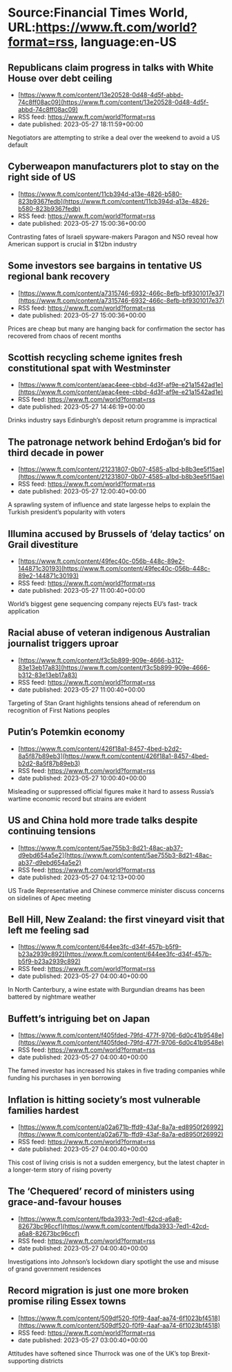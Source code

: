 # Source:Financial Times World, URL:https://www.ft.com/world?format=rss, language:en-US

## Republicans claim progress in talks with White House over debt ceiling
 - [https://www.ft.com/content/13e20528-0d48-4d5f-abbd-74c8ff08ac09](https://www.ft.com/content/13e20528-0d48-4d5f-abbd-74c8ff08ac09)
 - RSS feed: https://www.ft.com/world?format=rss
 - date published: 2023-05-27 18:11:59+00:00

Negotiators are attempting to strike a deal over the weekend to avoid a US default

## Cyberweapon manufacturers plot to stay on the right side of US
 - [https://www.ft.com/content/11cb394d-a13e-4826-b580-823b9367fedb](https://www.ft.com/content/11cb394d-a13e-4826-b580-823b9367fedb)
 - RSS feed: https://www.ft.com/world?format=rss
 - date published: 2023-05-27 15:00:36+00:00

Contrasting fates of Israeli spyware-makers Paragon and NSO reveal how American support is crucial in $12bn industry

## Some investors see bargains in tentative US regional bank recovery
 - [https://www.ft.com/content/a7315746-6932-466c-8efb-bf9301017e37](https://www.ft.com/content/a7315746-6932-466c-8efb-bf9301017e37)
 - RSS feed: https://www.ft.com/world?format=rss
 - date published: 2023-05-27 15:00:36+00:00

Prices are cheap but many are hanging back for confirmation the sector has recovered from chaos of recent months

## Scottish recycling scheme ignites fresh constitutional spat with Westminster
 - [https://www.ft.com/content/aeac4eee-cbbd-4d3f-af9e-e21a1542ad1e](https://www.ft.com/content/aeac4eee-cbbd-4d3f-af9e-e21a1542ad1e)
 - RSS feed: https://www.ft.com/world?format=rss
 - date published: 2023-05-27 14:46:19+00:00

Drinks industry says Edinburgh’s deposit return programme is impractical

## The patronage network behind Erdoğan’s bid for third decade in power
 - [https://www.ft.com/content/21231807-0b07-4585-a1bd-b8b3ee5f15ae](https://www.ft.com/content/21231807-0b07-4585-a1bd-b8b3ee5f15ae)
 - RSS feed: https://www.ft.com/world?format=rss
 - date published: 2023-05-27 12:00:40+00:00

A sprawling system of influence and state largesse helps to explain the Turkish president’s popularity with voters

## Illumina accused by Brussels of ‘delay tactics’ on Grail divestiture
 - [https://www.ft.com/content/49fec40c-056b-448c-89e2-144871c30193](https://www.ft.com/content/49fec40c-056b-448c-89e2-144871c30193)
 - RSS feed: https://www.ft.com/world?format=rss
 - date published: 2023-05-27 11:00:40+00:00

World’s biggest gene sequencing company rejects EU’s fast- track application

## Racial abuse of veteran indigenous Australian journalist triggers uproar
 - [https://www.ft.com/content/f3c5b899-909e-4666-b312-83e13eb17a83](https://www.ft.com/content/f3c5b899-909e-4666-b312-83e13eb17a83)
 - RSS feed: https://www.ft.com/world?format=rss
 - date published: 2023-05-27 11:00:40+00:00

Targeting of Stan Grant highlights tensions ahead of referendum on recognition of First Nations peoples

## Putin’s Potemkin economy
 - [https://www.ft.com/content/426f18a1-8457-4bed-b2d2-8a5f87b89eb3](https://www.ft.com/content/426f18a1-8457-4bed-b2d2-8a5f87b89eb3)
 - RSS feed: https://www.ft.com/world?format=rss
 - date published: 2023-05-27 10:00:40+00:00

Misleading or suppressed official figures make it hard to assess Russia’s wartime economic record but strains are evident

## US and China hold more trade talks despite continuing tensions
 - [https://www.ft.com/content/5ae755b3-8d21-48ac-ab37-d9ebd654a5e2](https://www.ft.com/content/5ae755b3-8d21-48ac-ab37-d9ebd654a5e2)
 - RSS feed: https://www.ft.com/world?format=rss
 - date published: 2023-05-27 04:12:13+00:00

US Trade Representative and Chinese commerce minister discuss concerns on sidelines of Apec meeting

## Bell Hill, New Zealand: the first vineyard visit that left me feeling sad
 - [https://www.ft.com/content/644ee3fc-d34f-457b-b5f9-b23a2939c892](https://www.ft.com/content/644ee3fc-d34f-457b-b5f9-b23a2939c892)
 - RSS feed: https://www.ft.com/world?format=rss
 - date published: 2023-05-27 04:00:40+00:00

In North Canterbury, a wine estate with Burgundian dreams has been battered by nightmare weather

## Buffett’s intriguing bet on Japan
 - [https://www.ft.com/content/f405fded-79fd-477f-9706-6d0c41b9548e](https://www.ft.com/content/f405fded-79fd-477f-9706-6d0c41b9548e)
 - RSS feed: https://www.ft.com/world?format=rss
 - date published: 2023-05-27 04:00:40+00:00

The famed investor has increased his stakes in five trading companies while funding his purchases in yen borrowing

## Inflation is hitting society’s most vulnerable families hardest
 - [https://www.ft.com/content/a02a671b-ffd9-43af-8a7a-ed8950f26992](https://www.ft.com/content/a02a671b-ffd9-43af-8a7a-ed8950f26992)
 - RSS feed: https://www.ft.com/world?format=rss
 - date published: 2023-05-27 04:00:40+00:00

This cost of living crisis is not a sudden emergency, but the latest chapter in a longer-term story of rising poverty

## The ‘Chequered’ record of ministers using grace-and-favour houses
 - [https://www.ft.com/content/fbda3933-7ed1-42cd-a6a8-82673bc96ccf](https://www.ft.com/content/fbda3933-7ed1-42cd-a6a8-82673bc96ccf)
 - RSS feed: https://www.ft.com/world?format=rss
 - date published: 2023-05-27 04:00:40+00:00

Investigations into Johnson’s lockdown diary spotlight the use and misuse of grand government residences

## Record migration is just one more broken promise riling Essex towns
 - [https://www.ft.com/content/509df520-f0f9-4aaf-aa74-6f1023bf4518](https://www.ft.com/content/509df520-f0f9-4aaf-aa74-6f1023bf4518)
 - RSS feed: https://www.ft.com/world?format=rss
 - date published: 2023-05-27 03:00:40+00:00

Attitudes have softened since Thurrock was one of the UK’s top Brexit-supporting districts

